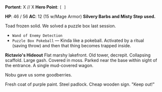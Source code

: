 **Portent**: X // X
**Hero Point**: `[ ]`

**HP**: 46 / 56
**AC**: 12 (15 w/Mage Armor)
**Silvery Barbs and Misty Step used.**

Toad frozen solid. We solved a puzzle box last session.

- `Wand of Enemy Detection`
- `Puzzle Box Pokeball` — Kinda like a pokeball. Activated by a ritual (saving throw) and then that thing becomes trapped inside.

**Rictavio's Hideout**
Flat marshy lakefront. Old tower, decrepit. Collapsing scaffold. Large gash. Covered in moss. Parked near the base within sight of the entrance. A single mud-covered wagon.

Nobu gave us some goodberries.

Fresh coat of purple paint. Steel padlock. Cheap wooden sign. "Keep out!"